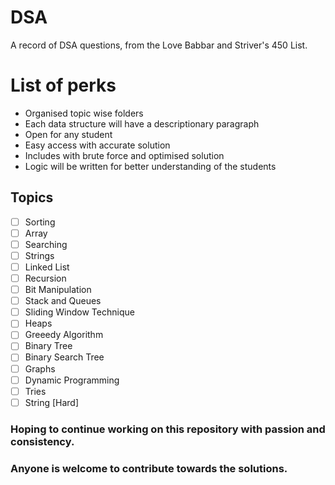 # DSA
A record of DSA questions, from the Love Babbar and Striver's 450 List.

# List of perks
- Organised topic wise folders
- Each data structure will have a descriptionary paragraph 
- Open for any student
- Easy access with accurate solution
- Includes with brute force and optimised solution
- Logic will be written for better understanding of the students

## Topics
- [ ] Sorting
- [ ] Array
- [ ] Searching
- [ ] Strings
- [ ] Linked List
- [ ] Recursion
- [ ] Bit Manipulation
- [ ] Stack and Queues
- [ ] Sliding Window Technique
- [ ] Heaps
- [ ] Greeedy Algorithm
- [ ] Binary Tree
- [ ] Binary Search Tree
- [ ] Graphs
- [ ] Dynamic Programming
- [ ] Tries
- [ ] String [Hard]

### Hoping to continue working on this repository with passion and consistency. 
### Anyone is welcome to contribute towards the solutions.
